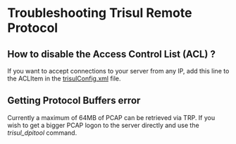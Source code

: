 # Troubleshooting Trisul Remote Protocol

## How to disable the Access Control List (ACL) ?

If you want to accept connections to your server from any IP, add this
line to the ACLItem in the
[trisulConfig.xml](/docs/ref/trisulconfig) file.

## Getting Protocol Buffers error

Currently a maximum of 64MB of PCAP can be retrieved via TRP. If you
wish to get a bigger PCAP logon to the server directly and use the
*trisul_dpitool* command.
